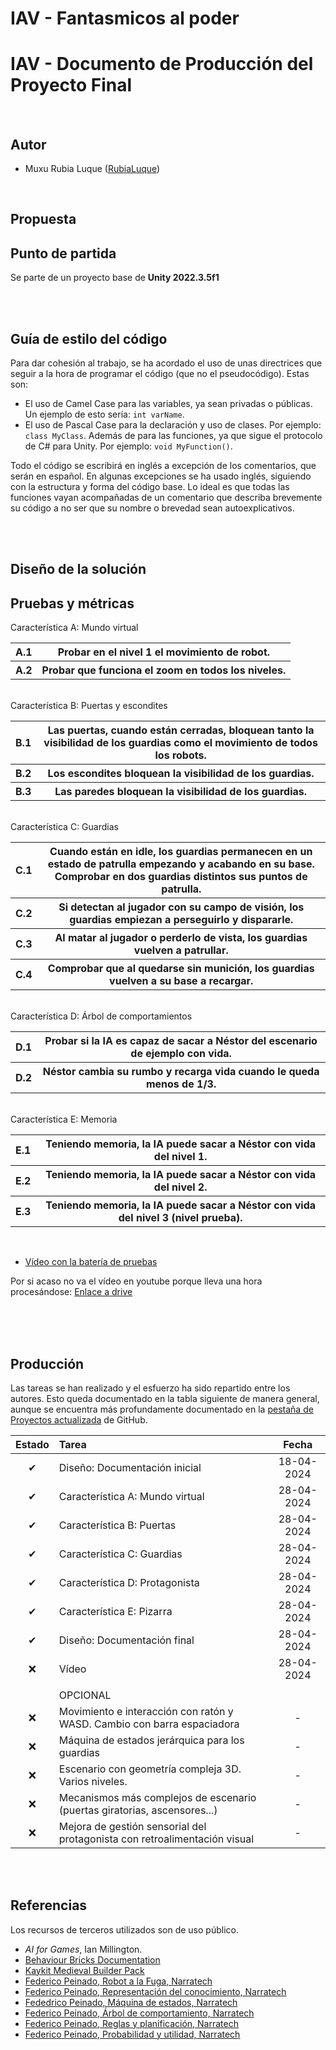 
# IAV - Fantasmicos al poder

# IAV - Documento de Producción del Proyecto Final

<br>

## Autor
- Muxu Rubia Luque ([RubiaLuque](https://github.com/RubiaLuque))
<br>

## Propuesta



## Punto de partida
Se parte de un proyecto base de **Unity 2022.3.5f1** 

<br><br>
## Guía de estilo del código
Para dar cohesión al trabajo, se ha acordado el uso de unas directrices que seguir a la hora de programar el código (que no el pseudocódigo). Estas son:
- El uso de Camel Case para las variables, ya sean privadas o públicas. Un ejemplo de esto sería: ```int varName```.
- El uso de Pascal Case para la declaración y uso de clases. Por ejemplo: ```class MyClass```. Además de para las funciones, ya que sigue el protocolo de C# para Unity. Por ejemplo: ```void MyFunction()```.
  
Todo el código se escribirá en inglés a excepción de los comentarios, que serán en español. En algunas excepciones se ha usado inglés, siguiendo con la estructura y forma del código base. Lo ideal es que todas las funciones vayan acompañadas de un comentario que describa brevemente su código a no ser que su nombre o brevedad sean autoexplicativos.

<br><br>
## Diseño de la solución


## Pruebas y métricas


Característica A: Mundo virtual
<table>
    <tr>
        <th><b>A.1</b></th>
        <th>Probar en el nivel 1 el movimiento de robot.</th>
    </tr>
     <tr>
        <th><b>A.2</b></th>
        <th>Probar que funciona el zoom en todos los niveles.</th>
    </tr>
    
</table>
<br>
Característica B: Puertas y escondites
<table>
    <tr>
        <th><b>B.1</b></th>
        <th>Las puertas, cuando están cerradas, bloquean tanto la visibilidad de los guardias como el movimiento de todos los robots. </th>
    </tr>
    <tr>
        <th><b>B.2</b></th>
        <th>Los escondites bloquean la visibilidad de los guardias.</th>
    </tr>
    <tr>
        <th><b>B.3</b></th>
        <th>Las paredes bloquean la visibilidad de los guardias.</th>
    </tr>
    
</table>
<br>
Característica C: Guardias
<table>
    <tr>
        <th><b>C.1</b></th>
        <th>Cuando están en idle, los guardias permanecen en un estado de patrulla empezando y acabando en su base. Comprobar en dos guardias distintos sus puntos de patrulla.</th>
    </tr>
    <tr>
        <th><b>C.2</b></th>
        <th>Si detectan al jugador con su campo de visión, los guardias empiezan a perseguirlo y dispararle.</th>
    </tr>
    <tr>
        <th><b>C.3</b></th>
        <th>Al matar al jugador o perderlo de vista, los guardias vuelven a patrullar.</th>
    </tr>
     <tr>
        <th><b>C.4</b></th>
        <th>Comprobar que al quedarse sin munición, los guardias vuelven a su base a recargar.</th>
    </tr>
</table>
<br>
Característica D: Árbol de comportamientos
<table>
    <tr>
        <th><b>D.1</b></th>
        <th>Probar si la IA es capaz de sacar a Néstor del escenario de ejemplo con vida.</th>
    </tr>
   <tr>
        <th><b>D.2</b></th>
        <th>Néstor cambia su rumbo y recarga vida cuando le queda menos de 1/3.</th>
    </tr>
</table>
<br>
Característica E: Memoria
<table>
    <tr>
        <th><b>E.1</b></th>
        <th>Teniendo memoria, la IA puede sacar a Néstor con vida del nivel 1.</th>
    </tr>
  <tr>
        <th><b>E.2</b></th>
        <th>Teniendo memoria, la IA puede sacar a Néstor con vida del nivel 2.</th>
    </tr>
  <tr>
        <th><b>E.3</b></th>
        <th>Teniendo memoria, la IA puede sacar a Néstor con vida del nivel 3 (nivel prueba).</th>
    </tr>
</table>
<br>

- [Vídeo con la batería de pruebas](https://youtu.be/Gc9cRzQK4xI)

Por si acaso no va el vídeo en youtube porque lleva una hora procesándose: 
[Enlace a drive](https://drive.google.com/file/d/1g9pz_VC4k-2DsYKUajGFlNIrj6LF4NeT/view?usp=sharing)

<br><br><br>



## Producción

Las tareas se han realizado y el esfuerzo ha sido repartido entre los autores. Esto queda documentado en la tabla siguiente de manera general, aunque se encuentra más profundamente documentado en la [pestaña de Proyectos actualizada](https://github.com/orgs/IAV24-G10/projects/3) de GitHub.

| Estado  |  Tarea  |  Fecha  |  
|:-:|:--|:-:|
| ✔ | Diseño: Documentación inicial | 18-04-2024 |
| ✔ | Característica A: Mundo virtual | 28-04-2024 |
| ✔ | Característica B: Puertas | 28-04-2024 |
| ✔ | Característica C: Guardias | 28-04-2024 |
| ✔ | Característica D: Protagonista | 28-04-2024 |
| ✔ | Característica E: Pizarra | 28-04-2024 |
| ✔ | Diseño: Documentación final | 28-04-2024 |
| :x: | Vídeo | 28-04-2024 |
|   |  | |
|  | OPCIONAL |  |
| :x: | Movimiento e interacción con ratón y WASD. Cambio con barra espaciadora | - |
| :x: | Máquina de estados jerárquica para los guardias | - |
| :x: | Escenario con geometría compleja 3D. Varios niveles. | - |
| :x: | Mecanismos más complejos de escenario (puertas giratorias, ascensores...) | - |
| :x: | Mejora de gestión sensorial del protagonista con retroalimentación visual | - |


<br><br>

## Referencias

Los recursos de terceros utilizados son de uso público.

- *AI for Games*, Ian Millington.
- [Behaviour Bricks Documentation](https://bb.padaonegames.com/)
- [Kaykit Medieval Builder Pack](https://kaylousberg.itch.io/kaykit-medieval-builder-pack)
- [Federico Peinado, Robot a la Fuga, Narratech](https://narratech.com/es/inteligencia-artificial-para-videojuegos/decision/robot-a-la-fuga/)
- [Federico Peinado, Representación del conocimiento, Narratech](https://narratech.com/es/inteligencia-artificial-para-videojuegos/decision/representacion-del-conocimiento/)
- [Fededrico Peinado, Máquina de estados, Narratech](https://narratech.com/es/inteligencia-artificial-para-videojuegos/decision/maquina-de-estados/)
- [Federico Peinado, Árbol de comportamiento, Narratech](https://narratech.com/es/inteligencia-artificial-para-videojuegos/decision/arbol-de-comportamiento/)
- [Federico Peinado, Reglas y planificación, Narratech](https://narratech.com/es/inteligencia-artificial-para-videojuegos/decision/reglas-y-planificacion/)
- [Federico Peinado, Probabilidad y utilidad, Narratech](https://narratech.com/es/inteligencia-artificial-para-videojuegos/decision/probabilidad-y-utilidad/)
